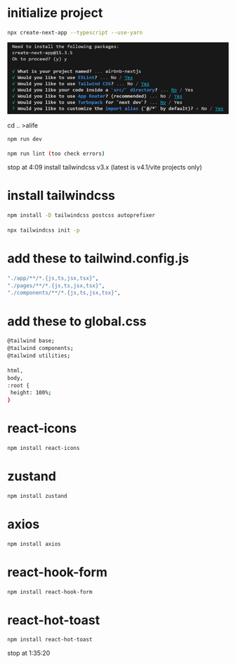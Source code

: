 # initialize project
```bash
npx create-next-app --typescript --use-yarn
```
![nextjs setup](/DOCS/images/nextjs_setup.png)

cd .. >alife
```bash
npm run dev

npm run lint (too check errors)
```
stop at 4:09
install tailwindcss v3.x  (latest is v4.1/vite projects only)

# install tailwindcss
```bash
npm install -D tailwindcss postcss autoprefixer

npx tailwindcss init -p
```

# add these to tailwind.config.js
```bash
"./app/**/*.{js,ts,jsx,tsx}",
"./pages/**/*.{js,ts,jsx,tsx}",
"./components/**/*.{js,ts,jsx,tsx}",
```
# add these to global.css
```bash
@tailwind base;
@tailwind components;
@tailwind utilities;   

html,
body,
:root {
 height: 100%;   
}
```

# react-icons
```bash
npm install react-icons
```

# zustand
```bash
npm install zustand
```
# axios
```bash
npm install axios
```
# react-hook-form
```bash
npm install react-hook-form
```
# react-hot-toast
```bash
npm install react-hot-toast
```
stop at 1:35:20